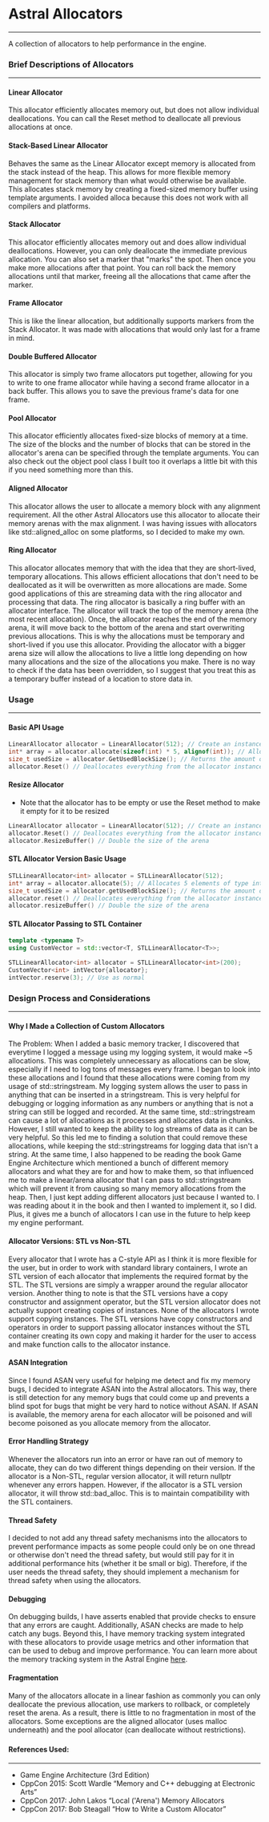 # Astral Allocators

----

A collection of allocators to help performance in the engine.


### Brief Descriptions of Allocators

---

#### Linear Allocator
This allocator efficiently allocates memory out, but does not allow individual deallocations. You can call
the Reset method to deallocate all previous allocations at once.

#### Stack-Based Linear Allocator
Behaves the same as the Linear Allocator except memory is allocated from the stack instead of the heap.
This allows for more flexible memory management for stack memory than what would otherwise be available.
This allocates stack memory by creating a fixed-sized memory buffer using template arguments. I avoided
alloca because this does not work with all compilers and platforms.

#### Stack Allocator
This allocator efficiently allocates memory out and does allow individual deallocations. However, you can 
only deallocate the immediate previous allocation. You can also set a marker that "marks" the spot. Then once
you make more allocations after that point. You can roll back the memory allocations until that marker, freeing 
all the allocations that came after the marker.

#### Frame Allocator
This is like the linear allocation, but additionally supports markers from the Stack Allocator. It was made 
with allocations that would only last for a frame in mind.

#### Double Buffered Allocator
This allocator is simply two frame allocators put together, allowing for you to write to one frame allocator
while having a second frame allocator in a back buffer. This allows you to save the previous frame's data
for one frame.

#### Pool Allocator
This allocator efficiently allocates fixed-size blocks of memory at a time. The size of the blocks and
the number of blocks that can be stored in the allocator's arena can be specified through the template 
arguments. You can also check out the object pool class I built too it overlaps a little bit with this if
you need something more than this.

#### Aligned Allocator
This allocator allows the user to allocate a memory block with any alignment requirement. All the other
Astral Allocators use this allocator to allocate their memory arenas with the max alignment. I was having 
issues with allocators like std::aligned_alloc on some platforms, so I decided to make my own.

#### Ring Allocator
This allocator allocates memory that with the idea that they are short-lived, temporary
allocations. This allows efficient allocations that don't need to be deallocated as it will be
overwritten as more allocations are made. Some good applications of this are streaming data with 
the ring allocator and processing that data. The ring allocator is basically a ring buffer with 
an allocator interface. The allocator will track the top of the memory arena (the most recent allocation).
Once, the allocator reaches the end of the memory arena, it will move back to the bottom of the arena and start
overwriting previous allocations. This is why the allocations must be temporary and short-lived if you use this
allocator. Providing the allocator with a bigger arena size will allow the allocations to live a little long depending
on how many allocations and the size of the allocations you make. There is no way to check if the data has
been overridden, so I suggest that you treat this as a temporary buffer instead of a location to store data in.

### Usage

---

#### Basic API Usage
```c++
LinearAllocator allocator = LinearAllocator(512); // Create an instance with a 512 byte arena
int* array = allocator.allocate(sizeof(int) * 5, alignof(int)); // Allocate memory for an int array with 5 elements
size_t usedSize = allocator.GetUsedBlockSize(); // Returns the amount of memory that has been allocated so far
allocator.Reset() // Deallocates everything from the allocator instance
``` 

#### Resize Allocator 
- Note that the allocator has to be empty or use the Reset method to make it empty for it to be
resized
```c++
LinearAllocator allocator = LinearAllocator(512); // Create an instance with a 512 byte arena
allocator.Reset() // Deallocates everything from the allocator instance
allocator.ResizeBuffer() // Double the size of the arena
```

#### STL Allocator Version Basic Usage

```c++
STLLinearAllocator<int> allocator = STLLinearAllocator(512);
int* array = allocator.allocate(5); // Allocates 5 elements of type int
size_t usedSize = allocator.getUsedBlockSize(); // Returns the amount of memory that has been allocated so far
allocator.reset() // Deallocates everything from the allocator instance
allocator.resizeBuffer() // Double the size of the arena
```

#### STL Allocator Passing to STL Container
```c++
template <typename T>
using CustomVector = std::vector<T, STLLinearAllocator<T>>; 

STLLinearAllocator<int> allocator = STLLinearAllocator<int>(200);
CustomVector<int> intVector{allocator};
intVector.reserve(3); // Use as normal
```

###
### Design Process and Considerations

---

#### Why I Made a Collection of Custom Allocators

The Problem: When I added a basic memory tracker, I discovered that everytime I logged a message using my logging system, it would
make ~5 allocations. This was completely unnecessary as allocations can be slow, especially if I need to log tons of 
messages every frame. I began to look into these allocations and I found that these allocations were coming from my 
usage of std::stringstream. My logging system allows the user to pass in anything that can be inserted in a stringstream. This is very helpful for debugging or logging information
as any numbers or anything that is not a string can still be logged and recorded. At the same time, std::stringstream
can cause a lot of allocations as it processes and allocates data in chunks. However, I still wanted to keep the ability
to log streams of data as it can be very helpful. So this led me to finding a solution that could remove these allocations,
while keeping the std::stringstreams for logging data that isn't a string. At the same time, I also happened to be reading
the book Game Engine Architecture which mentioned a bunch of different memory allocators and what they are for and how to 
make them, so that influenced me to make a linear/arena allocator that I can pass to std::stringstream which will prevent it from
causing so many memory allocations from the heap. Then, I just kept adding different allocators just because I wanted to.
I was reading about it in the book and then I wanted to implement it, so I did. Plus, it gives me a bunch of allocators
I can use in the future to help keep my engine performant. 


#### Allocator Versions: STL vs Non-STL

Every allocator that I wrote has a C-style API as I think it is more flexible for the user, but in order to work with 
standard library containers, I wrote an STL version of each allocator that implements the required format by the STL.
The STL versions are simply a wrapper around the regular allocator version. Another thing to note is that the STL versions
have a copy constructor and assignment operator, but the STL version allocator does not actually support creating 
copies of instances. None of the allocators I wrote support copying instances. The STL versions have copy constructors 
and operators in order to support passing allocator instances without the STL container creating its own copy and 
making it harder for the user to access and make function calls to the allocator instance.


#### ASAN Integration

Since I found ASAN very useful for helping me detect and fix my memory bugs, I decided to integrate ASAN into the 
Astral allocators. This way, there is still detection for any memory bugs that could come up and prevents a blind
spot for bugs that might be very hard to notice without ASAN. If ASAN is available, the memory arena for each allocator
will be poisoned and will become poisoned as you allocate memory from the allocator.

#### Error Handling Strategy

Whenever the allocators run into an error or have ran out of memory to allocate, they can do two
different things depending on their version. If the allocator is a Non-STL, regular version allocator,
it will return nullptr whenever any errors happen. However, if the allocator is a STL version allocator,
it will throw std::bad_alloc. This is to maintain compatibility with the STL containers.

#### Thread Safety

I decided to not add any thread safety mechanisms into the allocators to prevent performance impacts as some people
could only be on one thread or otherwise don't need the thread safety, but would still pay for it in additional performance 
hits (whether it be small or big). Therefore, if the user needs the thread safety, they should implement a mechanism for
thread safety when using the allocators.

#### Debugging

On debugging builds, I have asserts enabled that provide checks to ensure that any errors are caught. Additionally, ASAN
checks are made to help catch any bugs. Beyond this, I have memory tracking system integrated with these allocators to 
provide usage metrics and other information that can be used to debug and improve performance. You can learn more
about the memory tracking system in the Astral Engine [here](../Memory%20Tracking%20&%20Visualization/Information.md).

#### Fragmentation

Many of the allocators allocate in a linear fashion as commonly you can only deallocate the previous allocation,
use markers to rollback, or completely reset the arena. As a result, there is little to no fragmentation in most
of the allocators. Some exceptions are the aligned allocator (uses malloc underneath)
and the pool allocator (can deallocate without restrictions).

###
#### References Used:

---


- Game Engine Architecture (3rd Edition)
- CppCon 2015: Scott Wardle “Memory and C++ debugging at Electronic Arts”
- CppCon 2017: John Lakos “Local ('Arena') Memory Allocators
- CppCon 2017: Bob Steagall “How to Write a Custom Allocator” 